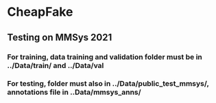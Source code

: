 # CheapFake
## Testing on MMSys 2021

### For training, data training and validation folder must be in ../Data/train/ and ../Data/val

### For testing, folder must also in ../Data/public_test_mmsys/, annotations file in ..Data/mmsys_anns/
